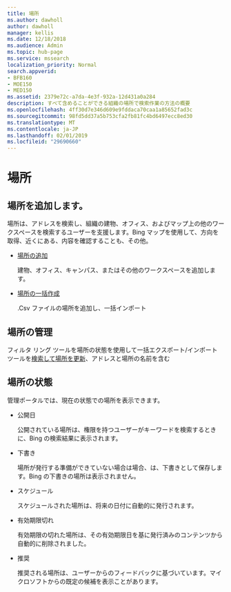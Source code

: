 ```yaml
---
title: 場所
ms.author: dawholl
author: dawholl
manager: kellis
ms.date: 12/18/2018
ms.audience: Admin
ms.topic: hub-page
ms.service: mssearch
localization_priority: Normal
search.appverid:
- BFB160
- MOE150
- MED150
ms.assetid: 2379e72c-a7da-4e3f-932a-12d431a0a284
description: すべて含めることができる組織の場所で検索作業の方法の概要
ms.openlocfilehash: 4ff30d7e346d609e9fddaca70caa1a85652fad3c
ms.sourcegitcommit: 98fd5dd37a5b753cfa2fb81fc4bd6497ecc8ed30
ms.translationtype: MT
ms.contentlocale: ja-JP
ms.lasthandoff: 02/01/2019
ms.locfileid: "29690660"
---
```

# <a name="locations"></a>場所

## <a name="add-locations"></a>場所を追加します。

場所は、アドレスを検索し、組織の建物、オフィス、およびマップ上の他のワークスペースを検索するユーザーを支援します。Bing マップを使用して、方向を取得、近くにある、内容を確認することも、その他。
  
- [場所の追加](add-a-location.md)
    
    建物、オフィス、キャンパス、またはその他のワークスペースを追加します。
    
- [場所の一括作成](bulk-create-locations.md)
    
    .Csv ファイルの場所を追加し、一括インポート
    
## <a name="manage-locations"></a>場所の管理

フィルタ リング ツールを場所の状態を使用して一括エクスポート/インポート ツールを[検索して場所を更新](manage-locations.md)、アドレスと場所の名前を含む
  
## <a name="location-status"></a>場所の状態

管理ポータルでは、現在の状態での場所を表示できます。
  
- 公開日
    
    公開されている場所は、権限を持つユーザーがキーワードを検索するときに、Bing の検索結果に表示されます。
    
- 下書き
    
    場所が発行する準備ができていない場合は場合、は、下書きとして保存します。Bing の下書きの場所は表示されません。
    
- スケジュール
    
    スケジュールされた場所は、将来の日付に自動的に発行されます。
    
- 有効期限切れ
    
    有効期限の切れた場所は、その有効期限日を基に発行済みのコンテンツから自動的に削除されました。
    
- 推奨
    
    推奨される場所は、ユーザーからのフィードバックに基づいています。マイクロソフトからの既定の候補を表示ことがあります。

  

